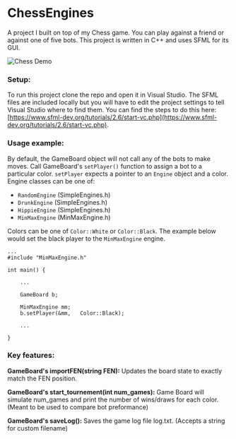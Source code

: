 # ChessEngines

A project I built on top of my Chess game. You can play against a friend or against one of five bots. This project is written in C++ and uses SFML for its GUI.

![Chess Demo](Interesting%20files/chess_game_vid.gif)

### Setup:

To run this project clone the repo and open it in Visual Studio. The SFML files are included locally but you will have to edit the project settings to tell Visual Studio where to find them. You can find the steps to do this here: [https://www.sfml-dev.org/tutorials/2.6/start-vc.php](https://www.sfml-dev.org/tutorials/2.6/start-vc.php).

### Usage example:

By default, the GameBoard object will not call any of the bots to make moves. Call GameBoard's `setPlayer()` function to assign a bot to a particular color. `setPlayer` expects a pointer to an `Engine` object and a color. Engine classes can be one of:

- `RandomEngine` (SimpleEngines.h)
- `DrunkEngine` (SimpleEngines.h)
- `HippieEngine` (SimpleEngines.h)
- `MinMaxEngine` (MinMaxEngine.h)

Colors can be one of `Color::White` or `Color::Black`. The example below would set the black player to the `MinMaxEngine` engine.


```
...
#include "MinMaxEngine.h"

int main() {

    ...

    GameBoard b;

    MinMaxEngine mm;
    b.setPlayer(&mm,   Color::Black);

    ...

}
```

### Key features:

**GameBoard's importFEN(string FEN):** Updates the board state to exactly match the FEN position.

**GameBoard's start_tournement(int num_games):** Game Board will simulate num_games and print the number of wins/draws for each color. (Meant to be used to compare bot preformance)

**GameBoard's saveLog():** Saves the game log file log.txt. (Accepts a string for custom filename)
